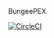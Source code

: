 BungeePEX

[![CircleCI](https://circleci.com/gh/BungeePEX/BungeePEX.svg?style=svg)](https://circleci.com/gh/BungeePEX/BungeePEX)